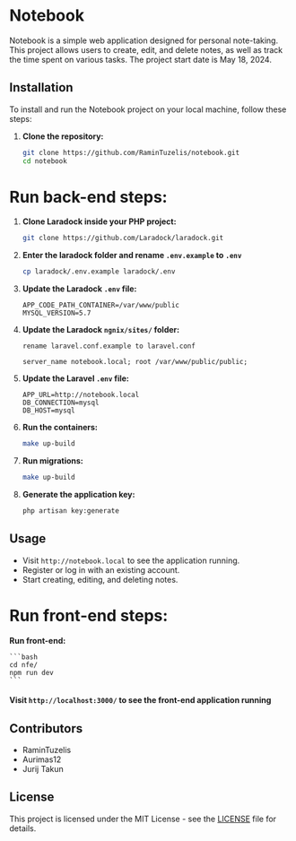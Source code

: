 # Notebook

Notebook is a simple web application designed for personal note-taking. This project allows users to create, edit, and delete notes, as well as track the time spent on various tasks. The project start date is May 18, 2024.

## Installation

To install and run the Notebook project on your local machine, follow these steps:

1. **Clone the repository:**

    ```bash
    git clone https://github.com/RaminTuzelis/notebook.git
    cd notebook
    ```

# Run back-end steps:

1. **Clone Laradock inside your PHP project:**

    ```bash
    git clone https://github.com/Laradock/laradock.git
    ```

1. **Enter the laradock folder and rename `.env.example` to `.env`**

    ```bash
    cp laradock/.env.example laradock/.env
    ```

2. **Update the Laradock `.env` file:**

    ```plaintext
    APP_CODE_PATH_CONTAINER=/var/www/public
    MYSQL_VERSION=5.7
    ```

3. **Update the Laradock `ngnix/sites/` folder:**
    
    ```plaintext
    rename laravel.conf.example to laravel.conf
    ```
    `server_name notebook.local;
    root /var/www/public/public;`

4. **Update the Laravel `.env` file:**
    ```plaintext
    APP_URL=http://notebook.local
    DB_CONNECTION=mysql
    DB_HOST=mysql
    ```

5. **Run the containers:**

    ```bash
    make up-build
    ```
6. **Run migrations:**

    ```bash
    make up-build
    ```
   
6. **Generate the application key:**

    ```bash
    php artisan key:generate
    ```
## Usage

- Visit `http://notebook.local` to see the application running.
- Register or log in with an existing account.
- Start creating, editing, and deleting notes.

# Run front-end steps:

**Run front-end:**

    ```bash
    cd nfe/
    npm run dev
    ```

#### Visit `http://localhost:3000/` to see the front-end application running

## Contributors

<ul>
    <li>RaminTuzelis</li>
    <li>Aurimas12</li>
    <li>Jurij Takun</li>
</ul>

## License

This project is licensed under the MIT License - see the [LICENSE](LICENSE) file for details.
